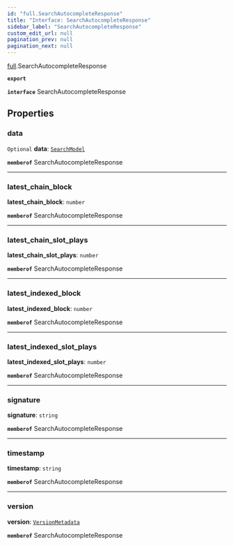 ```yaml
---
id: "full.SearchAutocompleteResponse"
title: "Interface: SearchAutocompleteResponse"
sidebar_label: "SearchAutocompleteResponse"
custom_edit_url: null
pagination_prev: null
pagination_next: null
---
```


[full](../namespaces/full.md).SearchAutocompleteResponse

**`export`**

**`interface`** SearchAutocompleteResponse

## Properties

### data

 `Optional` **data**: [`SearchModel`](full.SearchModel.md)

**`memberof`** SearchAutocompleteResponse

___

### latest\_chain\_block

 **latest\_chain\_block**: `number`

**`memberof`** SearchAutocompleteResponse

___

### latest\_chain\_slot\_plays

 **latest\_chain\_slot\_plays**: `number`

**`memberof`** SearchAutocompleteResponse

___

### latest\_indexed\_block

 **latest\_indexed\_block**: `number`

**`memberof`** SearchAutocompleteResponse

___

### latest\_indexed\_slot\_plays

 **latest\_indexed\_slot\_plays**: `number`

**`memberof`** SearchAutocompleteResponse

___

### signature

 **signature**: `string`

**`memberof`** SearchAutocompleteResponse

___

### timestamp

 **timestamp**: `string`

**`memberof`** SearchAutocompleteResponse

___

### version

 **version**: [`VersionMetadata`](full.VersionMetadata.md)

**`memberof`** SearchAutocompleteResponse
